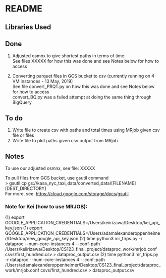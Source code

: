 README
=========================== 

## Libraries Used


## Done
1. Adjusted osmnx to give shortest paths in terms of time.  
    See files XXXXX for how this was done and see Notes below for how to access  
    
2. Converting parquet files in GCS bucket to csv (currently running on 4 VM instances - 13 May, 2019)  
    See file convert_PRQT.py on how this was done and see Notes below for how to access  
    convert_BQ.py was a failed attempt at doing the same thing through BigQuery  

## To do
1. Write file to create csv with paths and total times using MRjob given csv file or files 
2. Write file to plot paths given csv output from MRjob  

## Notes
To use our adjusted osmnx, see file: XXXXX  

To pull files from GCS bucket, use gsutil command  
    > gsutil cp gs://kasa_nyc_taxi_data/converted_data/\[FILENAME] \[DEST_DIRECTORY]  
    For more, see: https://cloud.google.com/storage/docs/gsutil  

### Note for Kei (how to use MRJOB):
(1) export GOOGLE_APPLICATION_CREDENTIALS=/Users/keiirizawa/Desktop/kei_api_key.json
(1) export GOOGLE_APPLICATION_CREDENTIALS=/Users/adamalexanderoppenheimer/Desktop/new_google_api_key.json
(2) time python3 mr_trips.py -r dataproc --num-core-instances 4 --conf-path /Users/keiirizawa/Desktop/CS123_final_project/dataproc_work/mrjob.conf csvs/first_hundred.csv > dataproc_output.csv
(2) time python3 mr_trips.py -r dataproc --num-core-instances 4 --conf-path /Users/adamalexanderoppenheimer/Desktop/CS123_final_project/dataproc_work/mrjob.conf csvs/first_hundred.csv > dataproc_output.csv
